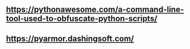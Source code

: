 ## https://pythonawesome.com/a-command-line-tool-used-to-obfuscate-python-scripts/
## https://pyarmor.dashingsoft.com/

